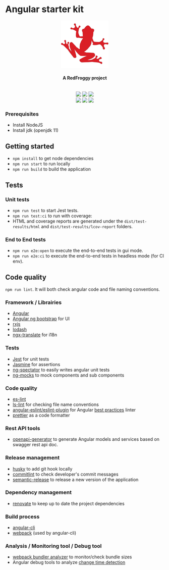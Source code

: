# Angular starter kit

<div align="center">
  <a name="logo" href="https://www.redfroggy.fr"><img src=".github/logo.png" alt="RedFroggy"></a>
  <h4 align="center">A RedFroggy project</h4>
</div>
<br/>

<div align="center">
  <a href="https://forthebadge.com"><img src="https://forthebadge.com/images/badges/fuck-it-ship-it.svg"/></a>
  <a href="https://forthebadge.com"><img src="https://forthebadge.com/images/badges/built-with-love.svg"/></a>
  <a href="https://forthebadge.com"><img src="https://forthebadge.com/images/badges/made-with-javascript.svg"/></a>
</div>
<div align="center">
  <a href="https://circleci.com/gh/RedFroggy/angular-starter-kit"><img src="https://circleci.com/gh/RedFroggy/angular-starter-kit.svg?style=svg"/></a>
  <a href="https://codecov.io/gh/RedFroggy/angular-starter-kit"><img src="https://codecov.io/gh/RedFroggy/angular-starter-kit/branch/master/graph/badge.svg?token=XM9R6ZV9SJ"/></a>
  <a href="https://github.com/semantic-release/semantic-release"><img src="https://img.shields.io/badge/%20%20%F0%9F%93%A6%F0%9F%9A%80-semantic--release-e10079.svg"/></a>
</div>

### Prerequisites

- Install NodeJS
- Install jdk (openjdk 11)

## Getting started

- `npm install` to get node dependencies
- `npm run start` to run locally
- `npm run build` to build the application

## Tests

### Unit tests

- `npm run test` to start Jest tests.
- `npm run test:ci` to run with coverage:
- HTML and coverage reports are generated under the `dist/test-results/html` and `dist/test-results/lcov-report` folders.

### End to End tests

- `npm run e2e:open` to execute the end-to-end tests in gui mode.
- `npm run e2e:ci` to execute the end-to-end tests in headless mode (for CI env).

## Code quality

`npm run lint`. It will both check angular code and file naming conventions.

### Framework / Librairies

- [Angular](https://angular.io/)
- [Angular ng bootstrap](https://ng-bootstrap.github.io) for UI
- [rxjs](https://rxjs-dev.firebaseapp.com/)
- [lodash](https://lodash.com/)
- [ngx-translate](https://github.com/ngx-translate/core) for i18n

### Tests

- [Jest](https://jestjs.io/) for unit tests
- [Jasmine](https://jasmine.github.io/) for assertions
- [ng-spectator](https://github.com/ngneat/spectator) to easily writes angular unit tests
- [ng-mocks](https://github.com/ike18t/ng-mocks) to mock components and sub components

### Code quality

- [es-lint](https://eslint.org)
- [ls-lint](https://github.com/loeffel-io/ls-lint) for checking file name conventions
- [angular-eslint/eslint-plugin](https://www.npmjs.com/package/@angular-eslint/eslint-plugin) for Angular [best practices](https://angular.io/guide/styleguide) linter
- [prettier](https://prettier.io/) as a code formatter

### Rest API tools

- [openapi-generator](https://openapi-generator.tech) to generate Angular models and services based on swagger rest api doc.

### Release management

- [husky](https://github.com/typicode/husky) to add git hook locally
- [commitlint](https://github.com/conventional-changelog/commitlint) to check developer's commit messages
- [semantic-release](https://github.com/semantic-release/semantic-release) to release a new version of the application

### Dependency management

- [renovate](https://github.com/renovatebot/renovate) to keep up to date the project dependencies

### Build process

- [angular-cli](https://cli.angular.io/)
- [webpack](https://webpack.js.org/) (used by angular-cli)

### Analysis / Monitoring tool / Debug tool

- [webpack bundler analyzer](https://github.com/webpack-contrib/webpack-bundle-analyzer) to monitor/check bundle sizes
- Angular debug tools to analyze [change time detection](https://github.com/angular/angular/blob/master/docs/TOOLS.md#enabling-debug-tools)
